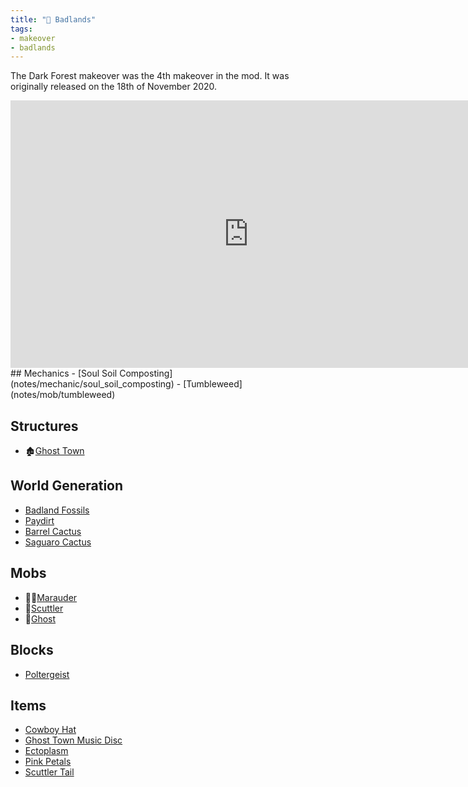 ```yaml
---
title: "🤠 Badlands"
tags:
- makeover
- badlands
---
```


The Dark Forest makeover was the 4th makeover in the mod. It was originally released on the 18th  of November 2020.

<iframe width="761" height="428" src="https://www.youtube.com/embed/ycGCeckp-8E" title="Biome Makeover - Badlands" frameborder="0" allow="accelerometer; autoplay; clipboard-write; encrypted-media; gyroscope; picture-in-picture; web-share" allowfullscreen></iframe>
## Mechanics
- [Soul Soil Composting](notes/mechanic/soul_soil_composting)
- [Tumbleweed](notes/mob/tumbleweed)

## Structures
- 🏚️[Ghost Town](notes/structure/ghost_town)

## World Generation
- [Badland Fossils](notes/generation/badlands_fossils)
- [Paydirt](notes/block/paydirt)
- [Barrel Cactus](notes/block/barrel_cactus)
- [Saguaro Cactus](notes/block/saguaro_cactus)

## Mobs
- 🏇🏾[Marauder](notes/mob/marauder)
- 🦎[Scuttler](notes/mob/scuttler)
- 👻[Ghost](notes/mob/ghost)

## Blocks
- [Poltergeist](notes/block/poltergeist)

## Items
- [Cowboy Hat](notes/item/cowboy_hat)
- [Ghost Town Music Disc](notes/item/discs)
- [Ectoplasm](notes/item/ectoplasm)
- [Pink Petals](notes/item/petals)
- [Scuttler Tail](notes/item/scuttler_tail)